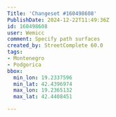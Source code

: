 ```yaml
---
Title: 'Changeset #160498608'
PublishDate: 2024-12-22T11:49:36Z
id: 160498608
user: Wemicc
comment: Specify path surfaces
created_by: StreetComplete 60.0
tags:
- Montenegro
- Podgorica
bbox:
  min_lon: 19.2337596
  min_lat: 42.4396974
  max_lon: 19.2365132
  max_lat: 42.4408451

---
```

